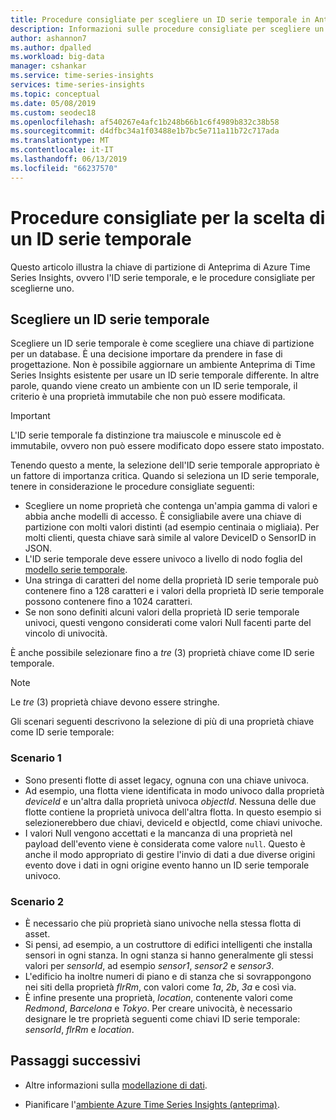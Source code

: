 ```yaml
---
title: Procedure consigliate per scegliere un ID serie temporale in Anteprima di Azure Time Series Insights | Microsoft Docs
description: Informazioni sulle procedure consigliate per scegliere un ID serie temporale in Anteprima di Azure Time Series Insights.
author: ashannon7
ms.author: dpalled
ms.workload: big-data
manager: cshankar
ms.service: time-series-insights
services: time-series-insights
ms.topic: conceptual
ms.date: 05/08/2019
ms.custom: seodec18
ms.openlocfilehash: af540267e4afc1b248b66b1c6f4989b832c38b58
ms.sourcegitcommit: d4dfbc34a1f03488e1b7bc5e711a11b72c717ada
ms.translationtype: MT
ms.contentlocale: it-IT
ms.lasthandoff: 06/13/2019
ms.locfileid: "66237570"
---
```

# <a name="best-practices-for-choosing-a-time-series-id"></a>Procedure consigliate per la scelta di un ID serie temporale

Questo articolo illustra la chiave di partizione di Anteprima di Azure Time Series Insights, ovvero l'ID serie temporale, e le procedure consigliate per sceglierne uno.

## <a name="choose-a-time-series-id"></a>Scegliere un ID serie temporale

Scegliere un ID serie temporale è come scegliere una chiave di partizione per un database. È una decisione importare da prendere in fase di progettazione. Non è possibile aggiornare un ambiente Anteprima di Time Series Insights esistente per usare un ID serie temporale differente. In altre parole, quando viene creato un ambiente con un ID serie temporale, il criterio è una proprietà immutabile che non può essere modificata.

> [!IMPORTANT]
> L'ID serie temporale fa distinzione tra maiuscole e minuscole ed è immutabile, ovvero non può essere modificato dopo essere stato impostato.

Tenendo questo a mente, la selezione dell'ID serie temporale appropriato è un fattore di importanza critica. Quando si seleziona un ID serie temporale, tenere in considerazione le procedure consigliate seguenti:

* Scegliere un nome proprietà che contenga un'ampia gamma di valori e abbia anche modelli di accesso. È consigliabile avere una chiave di partizione con molti valori distinti (ad esempio centinaia o migliaia). Per molti clienti, questa chiave sarà simile al valore DeviceID o SensorID in JSON.
* L'ID serie temporale deve essere univoco a livello di nodo foglia del [modello serie temporale](./time-series-insights-update-tsm.md).
* Una stringa di caratteri del nome della proprietà ID serie temporale può contenere fino a 128 caratteri e i valori della proprietà ID serie temporale possono contenere fino a 1024 caratteri.
* Se non sono definiti alcuni valori della proprietà ID serie temporale univoci, questi vengono considerati come valori Null facenti parte del vincolo di univocità.

È anche possibile selezionare fino a *tre* (3) proprietà chiave come ID serie temporale.

  > [!NOTE]
  > Le *tre* (3) proprietà chiave devono essere stringhe.

Gli scenari seguenti descrivono la selezione di più di una proprietà chiave come ID serie temporale:  

### <a name="scenario-one"></a>Scenario 1

* Sono presenti flotte di asset legacy, ognuna con una chiave univoca.
* Ad esempio, una flotta viene identificata in modo univoco dalla proprietà *deviceId* e un'altra dalla proprietà univoca *objectId*. Nessuna delle due flotte contiene la proprietà univoca dell'altra flotta. In questo esempio si selezionerebbero due chiavi, deviceId e objectId, come chiavi univoche.
* I valori Null vengono accettati e la mancanza di una proprietà nel payload dell'evento viene è considerata come valore `null`. Questo è anche il modo appropriato di gestire l'invio di dati a due diverse origini evento dove i dati in ogni origine evento hanno un ID serie temporale univoco.

### <a name="scenario-two"></a>Scenario 2

* È necessario che più proprietà siano univoche nella stessa flotta di asset. 
* Si pensi, ad esempio, a un costruttore di edifici intelligenti che installa sensori in ogni stanza. In ogni stanza si hanno generalmente gli stessi valori per *sensorId*, ad esempio *sensor1*, *sensor2* e *sensor3*.
* L'edificio ha inoltre numeri di piano e di stanza che si sovrappongono nei siti della proprietà *flrRm*, con valori come *1a*, *2b*, *3a* e così via.
* È infine presente una proprietà, *location*, contenente valori come *Redmond*, *Barcelona* e *Tokyo*. Per creare univocità, è necessario designare le tre proprietà seguenti come chiavi ID serie temporale: *sensorId*, *flrRm* e *location*.

## <a name="next-steps"></a>Passaggi successivi

* Altre informazioni sulla [modellazione di dati](./time-series-insights-update-tsm.md).

* Pianificare l'[ambiente Azure Time Series Insights (anteprima)](./time-series-insights-update-plan.md).